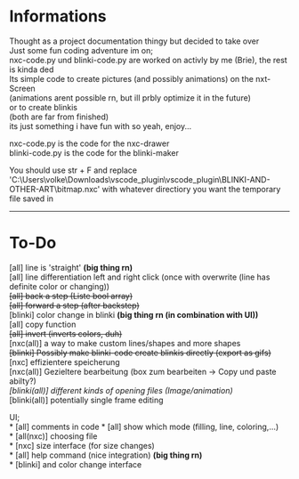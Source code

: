 # Informations
Thought as a project documentation thingy but decided to take over  
Just some fun coding adventure im on;  
nxc-code.py und blinki-code.py are worked on activly by me (Brie), the rest is kinda ded  
Its simple code to create pictures (and possibly animations) on the nxt-Screen  
(animations arent possible rn, but ill prbly optimize it in the future)  
or to create blinkis  
(both are far from finished)  
its just something i have fun with so yeah, enjoy...  

nxc-code.py is the code for the nxc-drawer  
blinki-code.py is the code for the blinki-maker  
  
You should use str + F and replace 'C:\\Users\\volke\\Downloads\\vscode_plugin\\vscode_plugin\\BLINKI-AND-OTHER-ART\\bitmap.nxc' with whatever directiory you want the temporary file saved in  
  
---
# To-Do
[all] line is 'straight'  **(big thing rn)**  
[all] line differentiation left and right click (once with overwrite (line has definite color or changing))  
~~[all] back a step (Liste bool array)~~  
~~[all] forward a step (after backstep)~~  
[blinki] color change in blinki  **(big thing rn (in combination with UI))**  
[all] copy function  
~~[all] invert (inverts colors, duh)~~  
[nxc(all)] a way to make custom lines/shapes and more shapes  
~~[blinki] Possibly make blinki-code create blinkis directly (export as gifs)~~  
[nxc] effizientere speicherung  
[nxc(all)] Gezieltere bearbeitung (box zum bearbeiten -> Copy und paste abilty?)  
*[blinki(all)] different kinds of opening files (Image/animation)*  
[blinki(all)] potentially single frame editing  

UI;  
    * [all] comments in code
    * [all] show which mode (filling, line, coloring,...)  
    * [all(nxc)] choosing file  
    * [nxc] size interface (for size changes)  
    * [all] help command (nice integration)  **(big thing rn)**  
    * [blinki] and color change interface  
